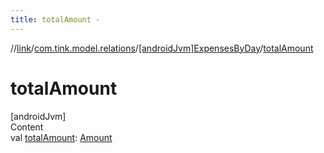 ```yaml
---
title: totalAmount -
---
```

//[link](../../index.md)/[com.tink.model.relations](../index.md)/[[androidJvm]ExpensesByDay](index.md)/[totalAmount](total-amount.md)



# totalAmount  
[androidJvm]  
Content  
val [totalAmount](total-amount.md): [Amount](../../com.tink.model.misc/[android-jvm]-amount/index.md)  



